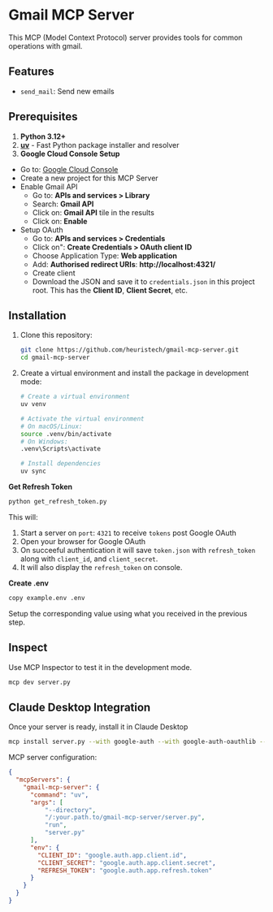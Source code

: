 # Gmail MCP Server

This MCP (Model Context Protocol) server provides tools for common operations with gmail.


## Features

- `send_mail`: Send new emails


## Prerequisites

1. **Python 3.12+**
2. [**uv**](https://github.com/astral-sh/uv) - Fast Python package installer and resolver
3. **Google Cloud Console Setup**
  - Go to: [Google Cloud Console](https://console.cloud.google.com/)
  - Create a new project for this MCP Server
  - Enable Gmail API
    - Go to: **APIs and services > Library**
    - Search: **Gmail API**
    - Click on: **Gmail API** tile in the results
    - Click on: **Enable**
  - Setup OAuth
    - Go to: **APIs and services > Credentials**
    - Click on": **Create Credentials > OAuth client ID**
    - Choose Application Type: **Web application**
    - Add: **Authorised redirect URIs**: **http://localhost:4321/**
    - Create client
    - Download the JSON and save it to `credentials.json` in this project root. This has the **Client ID**, **Client Secret**, etc. 



## Installation

1. Clone this repository:

    ```bash
    git clone https://github.com/heuristech/gmail-mcp-server.git
    cd gmail-mcp-server
    ```

2. Create a virtual environment and install the package in development mode:

    ```bash
    # Create a virtual environment
    uv venv
    
    # Activate the virtual environment
    # On macOS/Linux:
    source .venv/bin/activate
    # On Windows:
    .venv\Scripts\activate
    
    # Install dependencies
    uv sync
    ```

**Get Refresh Token**  

```python
python get_refresh_token.py
```

This will:
1. Start a server on `port`: `4321` to receive `tokens` post Google OAuth
2. Open your browser for Google OAuth
3. On succeeful authentication it will save `token.json` with `refresh_token` along with `client_id`, and `client_secret`.
4. It will also display the `refresh_token` on console.
 

**Create .env**  
```bash
copy example.env .env
```

Setup the corresponding value using what you received in the previous step.



## Inspect

Use MCP Inspector to test it in the development mode.

```bash
mcp dev server.py
```


## Claude Desktop Integration

Once your server is ready, install it in Claude Desktop

```bash
mcp install server.py --with google-auth --with google-auth-oauthlib --with google-auth-httplib2 --with google-api-python-client -f .env
```



MCP server configuration:

```json
{
  "mcpServers": {
    "gmail-mcp-server": {
      "command": "uv",
      "args": [
          "--directory",
          "/:your.path.to/gmail-mcp-server/server.py",
          "run",
          "server.py"
      ],
      "env": {
        "CLIENT_ID": "google.auth.app.client.id",
        "CLIENT_SECRET": "google.auth.app.client.secret",
        "REFRESH_TOKEN": "google.auth.app.refresh.token"
      }   
    }   
  }
}
```